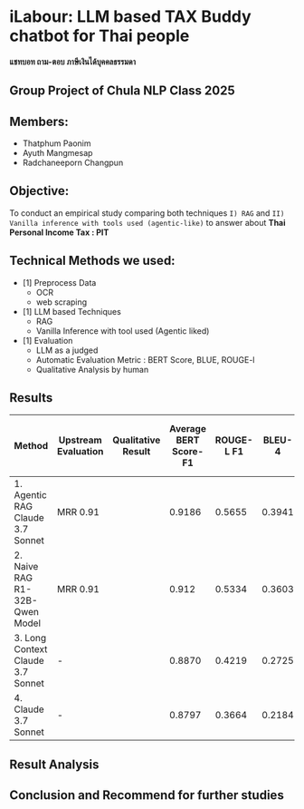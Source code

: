 
#  iLabour: LLM based TAX Buddy chatbot for Thai people

#### แชทบอท ถาม-ตอบ ภาษีเงินได้บุคคลธรรมดา

## Group Project of Chula NLP Class 2025

## Members:
- Thatphum Paonim
- Ayuth Mangmesap
- Radchaneeporn Changpun

## Objective: 
To conduct an empirical study comparing both techniques  `I) RAG` and `II) Vanilla inference with tools used (agentic-like)` to answer about **Thai Personal Income Tax : PIT**

## Technical Methods we used:
- [1] Preprocess Data
    - OCR
    - web scraping
- [1] LLM based Techniques
    - RAG
    - Vanilla Inference with tool used (Agentic liked)
- [1] Evaluation
    - LLM as a judged
    - Automatic Evaluation Metric : BERT Score, BLUE, ROUGE-l
    - Qualitative Analysis by human


## Results

| Method | Upstream Evaluation | Qualitative Result | Average BERT Score-F1 |  ROUGE-L F1 | BLEU-4 | 4.1o-mini as a Judge (1-5) |
|--------|---------------------|------------------------------------------|----------------------------------|--------------------------------|-------------------------------|---------------------------------------------------|
| 1. Agentic RAG Claude 3.7 Sonnet | MRR 0.91 |  | 0.9186| 0.5655| 0.3941| 4.8| 
| 2. Naive RAG R1-32B-Qwen Model| MRR 0.91 || 0.912| 0.5334 | 0.3603| 4.3 |
| 3. Long Context Claude 3.7 Sonnet | - | | 0.8870 |0.4219 |0.2725 | 4.5| 
| 4. Claude 3.7 Sonnet  | - | | 0.8797 |0.3664 |0.2184 | 3.7 | 


## Result Analysis


## Conclusion and Recommend for further studies
